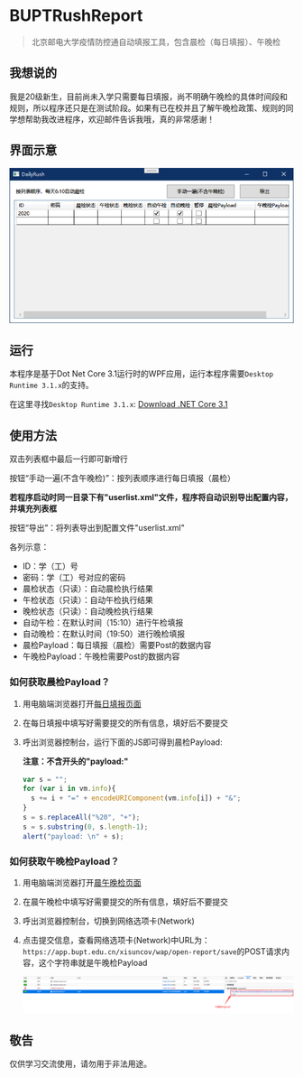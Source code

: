 ﻿# BUPTRushReport

> 北京邮电大学疫情防控通自动填报工具，包含晨检（每日填报）、午晚检

## 我想说的

我是20级新生，目前尚未入学只需要每日填报，尚不明确午晚检的具体时间段和规则，所以程序还只是在测试阶段。如果有已在校并且了解午晚检政策、规则的同学想帮助我改进程序，欢迎邮件告诉我哦，真的非常感谢！

## 界面示意

![View](./view.png)

## 运行

本程序是基于Dot Net Core 3.1运行时的WPF应用，运行本程序需要```Desktop Runtime 3.1.x```的支持。

在这里寻找```Desktop Runtime 3.1.x```: [Download .NET Core 3.1](https://dotnet.microsoft.com/download/dotnet-core/3.1)

## 使用方法

双击列表框中最后一行即可新增行

按钮“手动一遍(不含午晚检)”：按列表顺序进行每日填报（晨检）

**若程序启动时同一目录下有"userlist.xml"文件，程序将自动识别导出配置内容，并填充列表框**

按钮“导出”：将列表导出到配置文件"userlist.xml"

各列示意：

- ID：学（工）号
- 密码：学（工）号对应的密码
- 晨检状态（只读）：自动晨检执行结果
- 午检状态（只读）：自动午检执行结果
- 晚检状态（只读）：自动晚检执行结果
- 自动午检：在默认时间（15:10）进行午检填报
- 自动晚检：在默认时间（19:50）进行晚检填报
- 晨检Payload：每日填报（晨检）需要Post的数据内容
- 午晚检Payload：午晚检需要Post的数据内容

### 如何获取晨检Payload？

1. 用电脑端浏览器打开[每日填报页面](https://app.bupt.edu.cn/ncov/wap/default/index)

2. 在每日填报中填写好需要提交的所有信息，填好后不要提交

3. 呼出浏览器控制台，运行下面的JS即可得到晨检Payload:

   **注意：不含开头的"payload:"**
   
   ```javascript
   var s = "";
   for (var i in vm.info){
     s += i + "=" + encodeURIComponent(vm.info[i]) + "&";
   }
   s = s.replaceAll("%20", "+");
   s = s.substring(0, s.length-1);
   alert("payload: \n" + s);
   ```

### 如何获取午晚检Payload？

1. 用电脑端浏览器打开[晨午晚检页面](https://app.bupt.edu.cn/site/ncov/xisudailyup)

2. 在晨午晚检中填写好需要提交的所有信息，填好后不要提交

3. 呼出浏览器控制台，切换到网络选项卡(Network)

4. 点击提交信息，查看网络选项卡(Network)中URL为：```https://app.bupt.edu.cn/xisuncov/wap/open-report/save```的POST请求内容，这个字符串就是午晚检Payload

   ![Firefox示例](./sample_Payload2_Firefox.png)

## 敬告

仅供学习交流使用，请勿用于非法用途。

